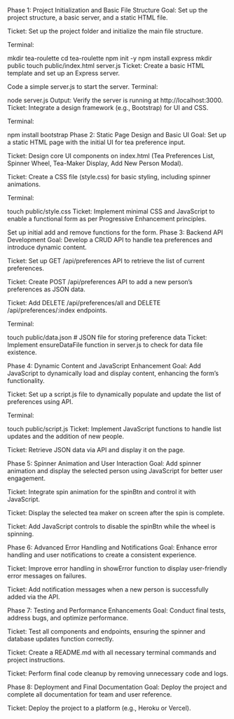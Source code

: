 Phase 1: Project Initialization and Basic File Structure
Goal: Set up the project structure, a basic server, and a static HTML file.

Ticket: Set up the project folder and initialize the main file structure.

Terminal:

mkdir tea-roulette
cd tea-roulette
npm init -y
npm install express
mkdir public
touch public/index.html server.js
Ticket: Create a basic HTML template and set up an Express server.

Code a simple server.js to start the server.
Terminal:

node server.js
Output: Verify the server is running at http://localhost:3000.
Ticket: Integrate a design framework (e.g., Bootstrap) for UI and CSS.

Terminal:

npm install bootstrap
Phase 2: Static Page Design and Basic UI
Goal: Set up a static HTML page with the initial UI for tea preference input.

Ticket: Design core UI components on index.html (Tea Preferences List, Spinner Wheel, Tea-Maker Display, Add New Person Modal).

Ticket: Create a CSS file (style.css) for basic styling, including spinner animations.

Terminal:

touch public/style.css
Ticket: Implement minimal CSS and JavaScript to enable a functional form as per Progressive Enhancement principles.

Set up initial add and remove functions for the form.
Phase 3: Backend API Development
Goal: Develop a CRUD API to handle tea preferences and introduce dynamic content.

Ticket: Set up GET /api/preferences API to retrieve the list of current preferences.

Ticket: Create POST /api/preferences API to add a new person’s preferences as JSON data.

Ticket: Add DELETE /api/preferences/all and DELETE /api/preferences/:index endpoints.

Terminal:

touch public/data.json # JSON file for storing preference data
Ticket: Implement ensureDataFile function in server.js to check for data file existence.

Phase 4: Dynamic Content and JavaScript Enhancement
Goal: Add JavaScript to dynamically load and display content, enhancing the form’s functionality.

Ticket: Set up a script.js file to dynamically populate and update the list of preferences using API.

Terminal:

touch public/script.js
Ticket: Implement JavaScript functions to handle list updates and the addition of new people.

Ticket: Retrieve JSON data via API and display it on the page.

Phase 5: Spinner Animation and User Interaction
Goal: Add spinner animation and display the selected person using JavaScript for better user engagement.

Ticket: Integrate spin animation for the spinBtn and control it with JavaScript.

Ticket: Display the selected tea maker on screen after the spin is complete.

Ticket: Add JavaScript controls to disable the spinBtn while the wheel is spinning.

Phase 6: Advanced Error Handling and Notifications
Goal: Enhance error handling and user notifications to create a consistent experience.

Ticket: Improve error handling in showError function to display user-friendly error messages on failures.

Ticket: Add notification messages when a new person is successfully added via the API.

Phase 7: Testing and Performance Enhancements
Goal: Conduct final tests, address bugs, and optimize performance.

Ticket: Test all components and endpoints, ensuring the spinner and database updates function correctly.

Ticket: Create a README.md with all necessary terminal commands and project instructions.

Ticket: Perform final code cleanup by removing unnecessary code and logs.

Phase 8: Deployment and Final Documentation
Goal: Deploy the project and complete all documentation for team and user reference.

Ticket: Deploy the project to a platform (e.g., Heroku or Vercel).
